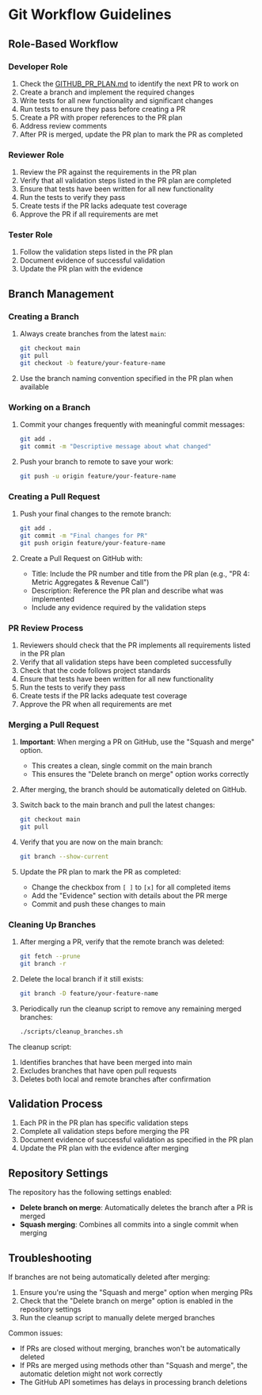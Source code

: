 # Git Workflow Guidelines

## Role-Based Workflow

### Developer Role

1. Check the [GITHUB_PR_PLAN.md](GITHUB_PR_PLAN.md) to identify the next PR to work on
2. Create a branch and implement the required changes
3. Write tests for all new functionality and significant changes
4. Run tests to ensure they pass before creating a PR
5. Create a PR with proper references to the PR plan
6. Address review comments
7. After PR is merged, update the PR plan to mark the PR as completed

### Reviewer Role

1. Review the PR against the requirements in the PR plan
2. Verify that all validation steps listed in the PR plan are completed
3. Ensure that tests have been written for all new functionality
4. Run the tests to verify they pass
5. Create tests if the PR lacks adequate test coverage
6. Approve the PR if all requirements are met

### Tester Role

1. Follow the validation steps listed in the PR plan
2. Document evidence of successful validation
3. Update the PR plan with the evidence

## Branch Management

### Creating a Branch

1. Always create branches from the latest `main`:
   ```bash
   git checkout main
   git pull
   git checkout -b feature/your-feature-name
   ```

2. Use the branch naming convention specified in the PR plan when available

### Working on a Branch

1. Commit your changes frequently with meaningful commit messages:
   ```bash
   git add .
   git commit -m "Descriptive message about what changed"
   ```

2. Push your branch to remote to save your work:
   ```bash
   git push -u origin feature/your-feature-name
   ```

### Creating a Pull Request

1. Push your final changes to the remote branch:
   ```bash
   git add .
   git commit -m "Final changes for PR"
   git push origin feature/your-feature-name
   ```

2. Create a Pull Request on GitHub with:
   - Title: Include the PR number and title from the PR plan (e.g., "PR 4: Metric Aggregates & Revenue Call")
   - Description: Reference the PR plan and describe what was implemented
   - Include any evidence required by the validation steps

### PR Review Process

1. Reviewers should check that the PR implements all requirements listed in the PR plan
2. Verify that all validation steps have been completed successfully
3. Check that the code follows project standards
4. Ensure that tests have been written for all new functionality
5. Run the tests to verify they pass
6. Create tests if the PR lacks adequate test coverage
7. Approve the PR when all requirements are met

### Merging a Pull Request

1. **Important**: When merging a PR on GitHub, use the "Squash and merge" option.
   - This creates a clean, single commit on the main branch
   - This ensures the "Delete branch on merge" option works correctly

2. After merging, the branch should be automatically deleted on GitHub.

3. Switch back to the main branch and pull the latest changes:
   ```bash
   git checkout main
   git pull
   ```

4. Verify that you are now on the main branch:
   ```bash
   git branch --show-current
   ```

5. Update the PR plan to mark the PR as completed:
   - Change the checkbox from `[ ]` to `[x]` for all completed items
   - Add the "Evidence" section with details about the PR merge
   - Commit and push these changes to main

### Cleaning Up Branches

1. After merging a PR, verify that the remote branch was deleted:
   ```bash
   git fetch --prune
   git branch -r
   ```

2. Delete the local branch if it still exists:
   ```bash
   git branch -D feature/your-feature-name
   ```

3. Periodically run the cleanup script to remove any remaining merged branches:
   ```bash
   ./scripts/cleanup_branches.sh
   ```

The cleanup script:
1. Identifies branches that have been merged into main
2. Excludes branches that have open pull requests
3. Deletes both local and remote branches after confirmation

## Validation Process

1. Each PR in the PR plan has specific validation steps
2. Complete all validation steps before merging the PR
3. Document evidence of successful validation as specified in the PR plan
4. Update the PR plan with the evidence after merging

## Repository Settings

The repository has the following settings enabled:

- **Delete branch on merge**: Automatically deletes the branch after a PR is merged
- **Squash merging**: Combines all commits into a single commit when merging

## Troubleshooting

If branches are not being automatically deleted after merging:

1. Ensure you're using the "Squash and merge" option when merging PRs
2. Check that the "Delete branch on merge" option is enabled in the repository settings
3. Run the cleanup script to manually delete merged branches

Common issues:
- If PRs are closed without merging, branches won't be automatically deleted
- If PRs are merged using methods other than "Squash and merge", the automatic deletion might not work correctly
- The GitHub API sometimes has delays in processing branch deletions
